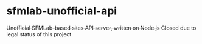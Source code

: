 # sfmlab-unofficial-api
~~Unofficial SFMLab-based sites API server, written on Node.js~~
Closed due to legal status of this project
